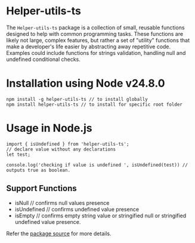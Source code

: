 # Helper-utils-ts

The `Helper-utils-ts` package is a collection of small, reusable functions designed to help with common programming tasks. These functions are likely not large, complex features, but rather a set of "utility" functions that make a developer's life easier by abstracting away repetitive code. Examples could include functions for strings validation, handling null and undefined conditional checks.

# Installation using Node v24.8.0

```
npm install -g helper-utils-ts // to install globally
npm install helper-utils-ts // to install for specific root folder
```

# Usage in Node.js

```
import { isUndefined } from 'helper-utils-ts';
// declare value without any declarations
let test;

console.log('checking if value is undefined ', isUndefined(test)) // outputs true as boolean.

```

## Support Functions

* isNull // confirms null values presence
* isUndefined // confirms undefined value presence
* isEmpty // confirms empty string value or stringified null or stringified undefined value presence.

Refer the [package source](https://github.com/srinidhi-anand/helper-ts/tree/master) for more details.
